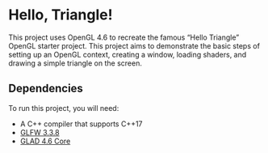 # Hello, Triangle!
This project uses OpenGL 4.6 to recreate the famous “Hello Triangle” OpenGL starter project. This project aims to demonstrate the basic steps of setting up an OpenGL context, creating a window, loading shaders, and drawing a simple triangle on the screen.
## Dependencies
To run this project, you will need:
- A C++ compiler that supports C++17
- [GLFW 3.3.8](https://github.com/glfw/glfw)
- [GLAD 4.6 Core](https://github.com/Dav1dde/glad)
